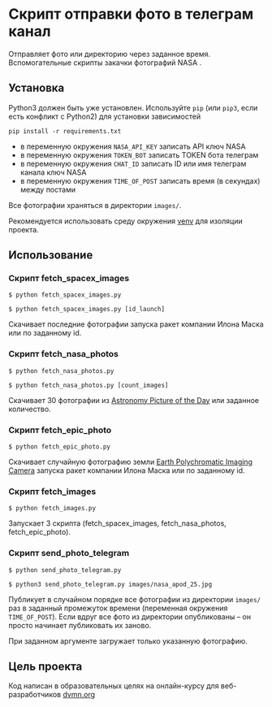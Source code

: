 # Скрипт отправки фото в телеграм канал
Отправляет фото или директорию через заданное время.
Вспомогательные скрипты закачки фотографий NASA .


## Установка

Python3 должен быть уже установлен.
Используйте `pip` (или `pip3`, если есть конфликт с Python2) для установки зависимостей
```
pip install -r requirements.txt
```
* в переменную окружения `NASA_API_KEY` записать API ключ NASA
* в переменную окружения `TOKEN_BOT` записать TOKEN бота телеграм
* в переменную окружения `CHAT_ID` записать ID или имя телеграм канала ключ NASA
* в переменную окружения `TIME_OF_POST` записать время (в секундах) между постами

Все фотографии храняться в директории `images/`.

Рекомендуется использовать среду окружения [venv](https://docs.python.org/3/library/venv.html) для изоляции проекта.


## Использование
### Скрипт fetch_spacex_images
```console
$ python fetch_spacex_images.py

$ python fetch_spacex_images.py [id_launch]
```
Скачивает последние фотографии запуска ракет компании Илона Маска или по заданному id.


### Скрипт fetch_nasa_photos
```console
$ python fetch_nasa_photos.py

$ python fetch_nasa_photos.py [count_images]
```
Скачивает 30 фотографии из [Astronomy Picture of the Day](https://api.nasa.gov/) или заданное количество.


### Скрипт fetch_epic_photo
```console
$ python fetch_epic_photo.py
```
Скачивает случайную фотографию земли [Earth Polychromatic Imaging Camera](https://api.nasa.gov/) запуска ракет компании Илона Маска или по заданному id.


### Скрипт fetch_images
```console
$ python fetch_images.py
```
Запускает 3 скрипта (fetch_spacex_images, fetch_nasa_photos, fetch_epic_photo).


### Скрипт send_photo_telegram
```console
$ python send_photo_telegram.py

$ python3 send_photo_telegram.py images/nasa_apod_25.jpg
```
Публикует в случайном порядке все фотографии из директории `images/` раз в заданный промежуток времени (переменная окружения `TIME_OF_POST`).
Если вдруг все фото из директории опубликованы – он просто начинает публиковать их заново.

При заданном аргументе загружает только указанную фотографию.


## Цель проекта

Код написан в образовательных целях на онлайн-курсу для веб-разработчиков [dvmn.org](https://dvmn.org/)